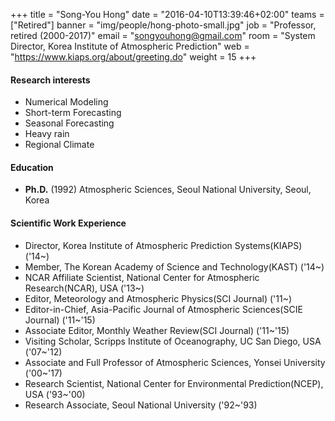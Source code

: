 +++
title = "Song-You Hong"
date = "2016-04-10T13:39:46+02:00"
teams = ["Retired"]
banner = "img/people/hong-photo-small.jpg"
job = "Professor, retired (2000-2017)"
email = "songyouhong@gmail.com"
room = "System Director, Korea Institute of Atmospheric Prediction"
web = "https://www.kiaps.org/about/greeting.do"
weight = 15
+++

#### Research interests
+ Numerical Modeling
+ Short-term Forecasting
+ Seasonal Forecasting
+ Heavy rain
+ Regional Climate

#### Education
+ **Ph.D.** (1992) Atmospheric Sciences, Seoul National University, Seoul, Korea

#### Scientific Work Experience
+ Director, Korea Institute of Atmospheric Prediction Systems(KIAPS) ('14~)
+ Member, The Korean Academy of Science and Technology(KAST) ('14~)
+ NCAR Affiliate Scientist, National Center for Atmospheric Research(NCAR), USA ('13~)
+ Editor, Meteorology and Atmospheric Physics(SCI Journal) ('11~)
+ Editor-in-Chief, Asia-Pacific Journal of Atmospheric Sciences(SCIE Journal) ('11~'15)
+ Associate Editor, Monthly Weather Review(SCI Journal) ('11~'15)
+ Visiting Scholar, Scripps Institute of Oceanography, UC San Diego, USA ('07~'12)
+ Associate and Full Professor of Atmospheric Sciences, Yonsei University ('00~'17)
+ Research Scientist, National Center for Environmental Prediction(NCEP), USA ('93~'00)
+ Research Associate, Seoul National University ('92~'93)
